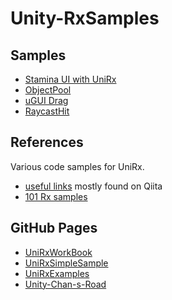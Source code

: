 # Unity-RxSamples

## Samples

* [Stamina UI with UniRx](./Assets/Samples/uGUI/README.md)
* [ObjectPool](./Assets/Samples/ObjectPool/README.md)
* [uGUI Drag](./Assets/Samples/uGUIDrag/README.md)
* [RaycastHit](./Assets/Samples/RaycastHit/README.md)

## References

Various code samples for UniRx.

* [useful links](https://github.com/kimsama/Unity-RxSamples/blob/master/Assets/Doc/stuff.md) mostly found on Qiita
* [101 Rx samples](http://rxwiki.wikidot.com/101samples#toc44)

GitHub Pages
------------

* [UniRxWorkBook](https://github.com/TORISOUP/UniRxWorkBook)
* [UniRxSimpleSample](https://github.com/Marimoiro/UniRxSimpleSample)
* [UniRxExamples](https://github.com/TORISOUP/UniRxExamples)
* [Unity-Chan-s-Road](https://github.com/yaegaki/Unity-Chan-s-Road)
